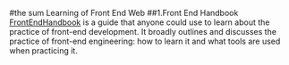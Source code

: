 #the sum Learning of Front End Web
##1.Front End Handbook
[FrontEndHandbook](http://www.frontendhandbook.com/) is a guide that anyone could use to learn about the practice of front-end development. It
broadly outlines and discusses the practice of front-end engineering: how to learn it and
what tools are used when practicing it.


